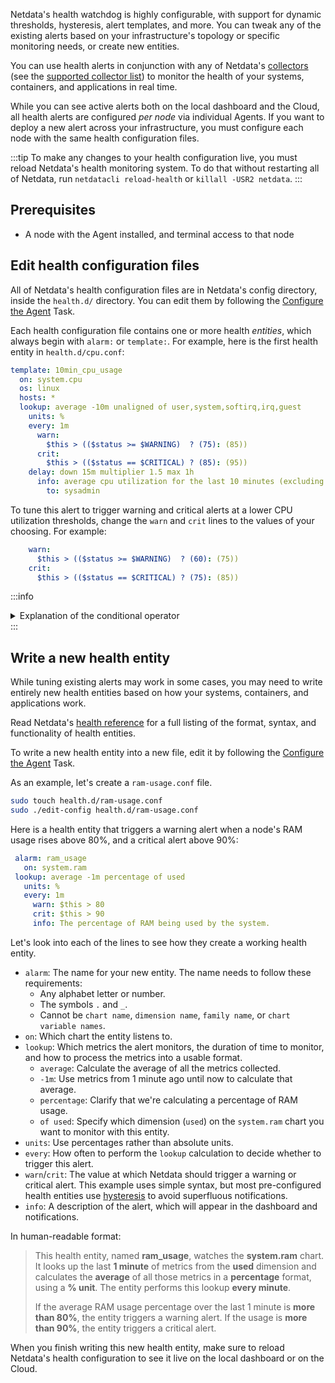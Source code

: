 <!--
title: "Configure health settings"
sidebar_label: "Configure health settings"
custom_edit_url: "https://github.com/netdata/netdata/blob/master/docs/tasks/alerting/configure-health-settings.md"
learn_status: "Published"
learn_topic_type: "Tasks"
learn_rel_path: "alerting"
learn_docs_purpose: "Instructions on how to write a health entity, notification systems/methods"
-->

Netdata's health watchdog is highly configurable, with support for dynamic thresholds, hysteresis, alert templates, and
more. You can tweak any of the existing alerts based on your infrastructure's topology or specific monitoring needs, or
create new entities.

You can use health alerts in conjunction with any of
Netdata's [collectors](https://github.com/netdata/netdata/blob/master/docs/concepts/netdata-agent/metrics-collection.md)
(see the [supported collector list](https://github.com/netdata/netdata/blob/master/collectors/COLLECTORS.md)) to monitor
the health of your systems, containers, and applications in real time.

While you can see active alerts both on the local dashboard and the Cloud, all health alerts are configured _per
node_ via individual Agents. If you want to deploy a new alert across your infrastructure, you must configure each node
with the same health configuration files.

:::tip
To make any changes to your health configuration live, you must reload Netdata's health monitoring system. To do that
without restarting all of Netdata, run `netdatacli reload-health` or `killall -USR2 netdata`.
:::

## Prerequisites

- A node with the Agent installed, and terminal access to that node

## Edit health configuration files

All of Netdata's health configuration files are in Netdata's config
directory, inside the `health.d/` directory. You can edit them by following
the [Configure the Agent](https://github.com/netdata/netdata/blob/master/docs/tasks/general-configuration/configure-the-agent.md)
Task.

Each health configuration file contains one or more health _entities_, which always begin with `alarm:` or `template:`.
For example, here is the first health entity in `health.d/cpu.conf`:

```yaml
template: 10min_cpu_usage
  on: system.cpu
  os: linux
  hosts: *
  lookup: average -10m unaligned of user,system,softirq,irq,guest
    units: %
    every: 1m
      warn:
        $this > (($status >= $WARNING)  ? (75): (85))
      crit:
        $this > (($status == $CRITICAL) ? (85): (95))
    delay: down 15m multiplier 1.5 max 1h
      info: average cpu utilization for the last 10 minutes (excluding iowait, nice and steal)
        to: sysadmin
```

To tune this alert to trigger warning and critical alerts at a lower CPU utilization thresholds, change the `warn`
and `crit` lines to the values of your choosing. For example:

```yaml
    warn:
      $this > (($status >= $WARNING)  ? (60): (75))
    crit:
      $this > (($status == $CRITICAL) ? (75): (85))
```

:::info
<details><summary>Explanation of the conditional operator</summary>

Some alerts might use the conditional operator to determine in which state the alert is. Let's break down this block
of code:

```
warn: $this > (($status >= $WARNING)  ? (75) : (85))
crit: $this > (($status == $CRITICAL) ? (85) : (95))
```

In the above:

If the alert is currently a warning, then the threshold for being considered a warning is 75, otherwise it's 85.
If the alert is currently critical, then the threshold for being considered critical is 85, otherwise it's 95.

Which in turn, results in the following behavior:

While the value is rising, it will trigger a warning when it exceeds 85, and a critical alert when it exceeds 95.
While the value is falling, it will return to a warning state when it goes below 85, and a normal state when it goes
below 75.

If the value is fluctuating between 80 and 90, then it will trigger a warning the first time it goes above 85
and will remain a warning until it goes below 75 (or goes above 85). If the value is fluctuating between 90 and 100,
then it will trigger a critical alert first time it goes above 95 and will remain a critical alert until it goes below
85 - at which point it will return to being a warning.
</details>
:::

## Write a new health entity

While tuning existing alerts may work in some cases, you may need to write entirely new health entities based on how
your systems, containers, and applications work.

Read Netdata's [health reference](https://github.com/netdata/netdata/blob/master/health/REFERENCE.md) for a full
listing of the format, syntax, and functionality of health entities.

To write a new health entity into a new file, edit it by following
the [Configure the Agent](https://github.com/netdata/netdata/blob/master/docs/tasks/general-configuration/configure-the-agent.md)
Task.

As an example, let's create a `ram-usage.conf` file.

```bash
sudo touch health.d/ram-usage.conf
sudo ./edit-config health.d/ram-usage.conf
```

Here is a health entity that triggers a warning alert when a node's RAM usage rises above 80%, and a critical alert
above 90%:

```yaml
 alarm: ram_usage
   on: system.ram
 lookup: average -1m percentage of used
   units: %
   every: 1m
     warn: $this > 80
     crit: $this > 90
     info: The percentage of RAM being used by the system.
```

Let's look into each of the lines to see how they create a working health entity.

- `alarm`: The name for your new entity. The name needs to follow these requirements:
    - Any alphabet letter or number.
    - The symbols `.` and `_`.
    - Cannot be `chart name`, `dimension name`, `family name`, or `chart variable names`.
- `on`: Which chart the entity listens to.
- `lookup`: Which metrics the alert monitors, the duration of time to monitor, and how to process the metrics into a
  usable format.
    - `average`: Calculate the average of all the metrics collected.
    - `-1m`: Use metrics from 1 minute ago until now to calculate that average.
    - `percentage`: Clarify that we're calculating a percentage of RAM usage.
    - `of used`: Specify which dimension (`used`) on the `system.ram` chart you want to monitor with this entity.
- `units`: Use percentages rather than absolute units.
- `every`: How often to perform the `lookup` calculation to decide whether to trigger this alert.
- `warn`/`crit`: The value at which Netdata should trigger a warning or critical alert. This example uses simple
  syntax, but most pre-configured health entities use
  [hysteresis](https://github.com/netdata/netdata/blob/master/health/REFERENCE.md) to avoid superfluous notifications.
- `info`: A description of the alert, which will appear in the dashboard and notifications.

In human-readable format:

> This health entity, named **ram_usage**, watches the **system.ram** chart. It looks up the last **1 minute** of
> metrics from the **used** dimension and calculates the **average** of all those metrics in a **percentage** format,
> using a **% unit**. The entity performs this lookup **every minute**.
>
> If the average RAM usage percentage over the last 1 minute is **more than 80%**, the entity triggers a warning alert.
> If the usage is **more than 90%**, the entity triggers a critical alert.

When you finish writing this new health entity, make sure to reload Netdata's health configuration to see it live on the
local dashboard or on the Cloud.
